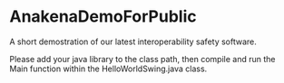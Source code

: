 AnakenaDemoForPublic
====================

A short demostration of our latest interoperability safety software.

Please add your java library to the class path, then compile and run the Main function within the HelloWorldSwing.java class.